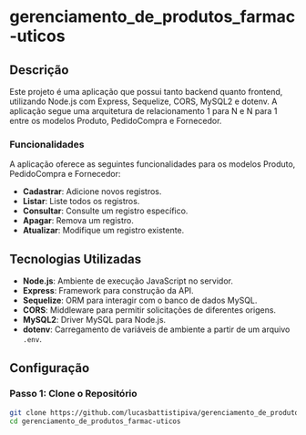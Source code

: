 # gerenciamento_de_produtos_farmac-uticos

## Descrição

Este projeto é uma aplicação que possui tanto backend quanto frontend, utilizando Node.js com Express, Sequelize, CORS, MySQL2 e dotenv. A aplicação segue uma arquitetura de relacionamento 1 para N e N para 1 entre os modelos Produto, PedidoCompra e Fornecedor. 

### Funcionalidades

A aplicação oferece as seguintes funcionalidades para os modelos Produto, PedidoCompra e Fornecedor:

- **Cadastrar**: Adicione novos registros.
- **Listar**: Liste todos os registros.
- **Consultar**: Consulte um registro específico.
- **Apagar**: Remova um registro.
- **Atualizar**: Modifique um registro existente.

## Tecnologias Utilizadas

- **Node.js**: Ambiente de execução JavaScript no servidor.
- **Express**: Framework para construção da API.
- **Sequelize**: ORM para interagir com o banco de dados MySQL.
- **CORS**: Middleware para permitir solicitações de diferentes origens.
- **MySQL2**: Driver MySQL para Node.js.
- **dotenv**: Carregamento de variáveis de ambiente a partir de um arquivo `.env`.

## Configuração

### Passo 1: Clone o Repositório

```bash
git clone https://github.com/lucasbattistipiva/gerenciamento_de_produtos_farmac-uticos.git
cd gerenciamento_de_produtos_farmac-uticos
